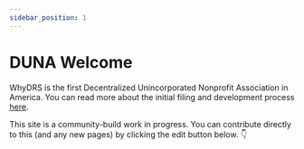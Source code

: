 ```yaml
---
sidebar_position: 1
---
```


# DUNA Welcome

WhyDRS is the first Decentralized Unincorporated Nonprofit Association in America. You can read more about the initial filing and development process [here](https://www.whydrs.org/the-first-duna).

This site is a community-build work in progress. You can contribute directly to this (and any new pages) by clicking the edit button below. 👇
